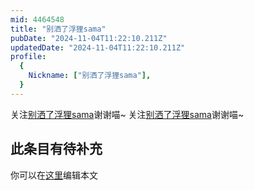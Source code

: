 ```yaml
---
mid: 4464548
title: "别洒了浮狸sama"
pubDate: "2024-11-04T11:22:10.211Z"
updatedDate: "2024-11-04T11:22:10.211Z"
profile:
  {
    Nickname: ["别洒了浮狸sama"],
  }
---
```


关注[别洒了浮狸sama](https://space.bilibili.com/4464548)谢谢喵~ 关注[别洒了浮狸sama](https://space.bilibili.com/4464548)谢谢喵~

## 此条目有待补充
你可以在[这里](https://github.com/Yuhanawa/VTuber.ICU/edit/master/src/content/v/别洒了浮狸sama/index.md)编辑本文
